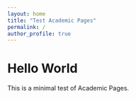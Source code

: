 ```yaml
---
layout: home
title: "Test Academic Pages"
permalink: /
author_profile: true
---
```

# Hello World

This is a minimal test of Academic Pages.
